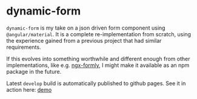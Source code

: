 # dynamic-form

`dynamic-form` is my take on a json driven form component using `@angular/material`. It is a complete re-implementation from scratch, using the experience gained from a previous project that had similar requirements.

If this evolves into something worthwhile and different enough from other implementations, like e.g. [ngx-formly](https://github.com/ngx-formly/ngx-formly), I might make it available as an npm package in the future.

Latest `develop` build is automatically published to github pages. See it in action here: [demo](https://mjamin.github.io/dynamic-form/)
